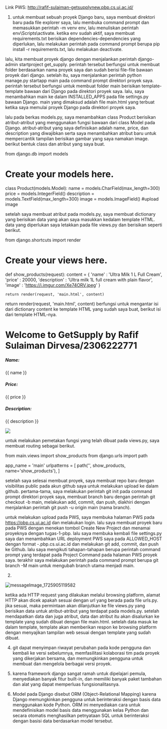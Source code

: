Link PWS: http://rafif-sulaiman-getsupplynew.pbp.cs.ui.ac.id/

1. untuk membuat sebuah proyek Django baru, saya membuat direktori baru pada file explorer saya, lalu membuka command prompt dan memasukkan perintah -m venv env, lalu menuliskan perintah env\Scripts\activate. ketika env sudah aktif, saya membuat requirements.txt berisikan dependencies-dependencies yang diperlukan, lalu melakukan perintah pada command prompt berupa pip install -r requirements.txt, lalu melakukan deactivate.

lalu, kita membuat proyek django dengan menjalankan perintah django-admin startproject get_supply. perintah tersebut berfungsi untuk membuat folder berdasarkan nama proyek saya dan sudah berisi file-file bawaan proyek dari django. setelah itu, saya menjalankan perintah python manage.py startapp main pada command prompt direktori proyek saya. perintah tersebut berfungsi untuk membuat folder main berisikan template-template bawaan dari Django pada direktori proyek saya.
lalu, saya menambahkan main ke dalam INSTALLED_APPS pada file settings.py bawaan Django. main yang dimaksud adalah file main.html yang terbuat ketika saya memulai proyek Django pada direktori proyek saya.

lalu pada berkas models.py, saya menambahkan class Product berisikan atribut-atribut yang menggunakan fungsi bawaan dari class Model pada Django. atribut-atribut yang saya definisikan adalah name, price, dan description yang diwajibkan serta saya menambahkan atribut baru untuk mempercantik tampilan berisikan gambar yang saya namakan image. berikut bentuk class dan atribut yang saya buat.

from django.db import models

# Create your models here.

class Product(models.Model):
    name = models.CharField(max_length=300)
    price = models.IntegerField()
    description = models.TextField(max_length=300)
    image = models.ImageField() #upload image

setelah saya membuat atribut pada models.py, saya membuat dictionary yang berisikan data yang akan saya masukkan kedalam template HTML. data yang diperlukan saya letakkan pada file views.py dan berisikan seperti berikut.

from django.shortcuts import render

# Create your views here.
def show_products(request):
    content = {
        'name' : 'Ultra Milk 1 L Full Cream',
        'price' : 20000,
        'description' : 'Ultra milk 1L full cream with plain flavor',
        'image' : 'https://i.imgur.com/Xe74ORV.jpeg'
    }

    return render(request, 'main.html', content)

return render(request, 'main.html', content) berfungsi untuk mengantar isi dari dictionary content ke template HTML yang sudah saya buat, berikut isi dari template HTML-nya.

<h1>Welcome to GetSupply by Rafif Sulaiman Dirvesa/2306222771</h1>

<h5>Name: </h5>
<p>{{ name }}</p>
<h5>Price: </h5>
<p>{{ price }}</p>
<h5>Description: </h5>
<p>{{ description }}</p>
<img src="{{ image }}">

untuk melakukan pemetakan fungsi yang telah dibuat pada views.py, saya membuat routing sebagai berikut.

from main.views import show_products
from django.urls import path

app_name = 'main'
urlpatterns = [
    path('', show_products, name='show_products'),
]

setelah saya selesai membuat proyek, saya membuat repo baru dengan visibilitas public pada akun github saya untuk melakukan upload ke dalam github. pertama-tama, saya melakukan perintah git init pada command prompt direktori proyek saya, membuat branch baru dengan perintah git checkout -b main, melakukan add, commit, dan push, diakhiri dengan menjalankan perintah git push -u origin main (nama branch).

untuk melakukan upload pada PWS, saya membuka halaman PWS pada https://pbp.cs.ui.ac.id dan melakukan login. lalu saya membuat proyek baru pada PWS dengan menekan tombol Create New Project dan menamai proyeknya dengan tugas-1-pbp. lalu saya membuka kembali file settings.py saya dan menambahkan URL deployment PWS saya pada ALLOWED_HOST dengan format <username-sso>-<nama proyek>.pbp.cs.ui.ac.id dan melakukan git add, commit, dan push ke Github. lalu saya mengikuti tahapan-tahapan berupa perintah command prompt yang terdapat pada Project Command pada halaman PWS proyek saya. terakhir saya melakukan perintah pada command prompt berupa git branch -M main untuk mengubah branch utama menjadi main.

2.
![messageImage_1725905119582](https://github.com/user-attachments/assets/5dc1c04a-a684-48a3-8a75-fb18979ed9d7)

ketika ada HTTP request yang dilakukan melalui browsing platform, alamat HTTP akan dicek apakah sesuai dengan url yang berada pada file urls.py. jika sesuai, maka permintaan akan dilanjutkan ke file views.py yang berisikan data untuk atribut-atribut yang terdapat pada models.py. setelah mendapatkan data dan juga atribut, data dan atribut itu akan disalurkan ke template yang sudah dibuat dengan file main.html. setelah data masuk ke dalam template, template akan memberikan respon ke browsing platform dengan menyajikan tampilan web sesuai dengan template yang sudah dibuat.

4. git dapat menyimpan riwayat perubahan pada kode pengguna dan kembali ke versi sebelumnya, memfasilitasi kolaborasi tim pada proyek yang dikerjakan bersama, dan memungkinkan pengguna untuk membuat dan mengelola berbagai versi proyek.

5. karena framework django sangat ramah untuk dipelajari pemula, menyediakan banyak fitur built-in, dan memiliki banyak paket tambahan dan alat yang dapat memperluas fungsionalitasnya.

6. Model pada Django disebut ORM (Object-Relational Mapping) karena Django memungkinkan pengguna untuk berinteraksi dengan basis data menggunakan kode Python. ORM ini menyediakan cara untuk mendefinisikan model basis data menggunakan kelas Python dan secara otomatis menghasilkan petnyataan SQL untuk berinteraksi dengan basisi data berdasarkan model tersebut.
